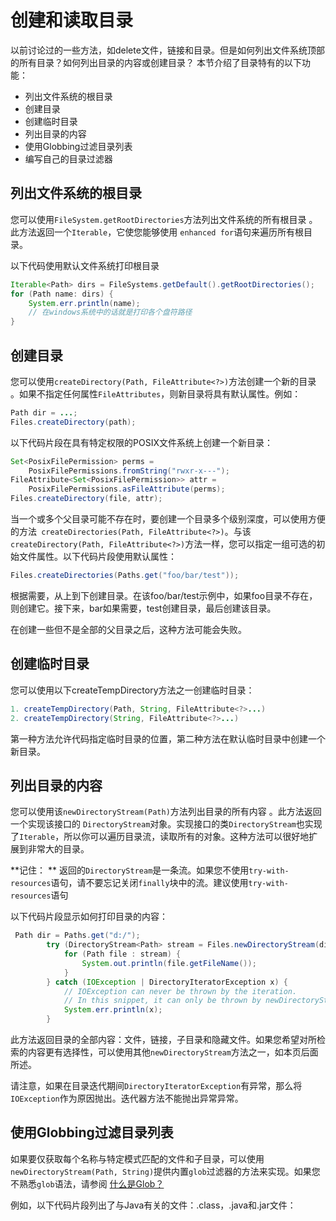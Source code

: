# 创建和读取目录

以前讨论过的一些方法，如delete文件，链接和目录。但是如何列出文件系统顶部的所有目录？如何列出目录的内容或创建目录？
本节介绍了目录特有的以下功能：

* 列出文件系统的根目录
* 创建目录
* 创建临时目录
* 列出目录的内容
* 使用Globbing过滤目录列表
* 编写自己的目录过滤器

## 列出文件系统的根目录
您可以使用`FileSystem.getRootDirectories`方法列出文件系统的所有根目录 。此方法返回一个`Iterable`，它使您能够使用 `enhanced for`语句来遍历所有根目录。

以下代码使用默认文件系统打印根目录
```java
Iterable<Path> dirs = FileSystems.getDefault().getRootDirectories();
for (Path name: dirs) {
    System.err.println(name);
    // 在windows系统中的话就是打印各个盘符路径
}
```


## 创建目录

您可以使用`createDirectory(Path, FileAttribute<?>)`方法创建一个新的目录 。如果不指定任何属性`FileAttributes`，则新目录将具有默认属性。例如：
```java
Path dir = ...;
Files.createDirectory(path);
```

以下代码片段在具有特定权限的POSIX文件系统上创建一个新目录：
```java
Set<PosixFilePermission> perms =
    PosixFilePermissions.fromString("rwxr-x---");
FileAttribute<Set<PosixFilePermission>> attr =
    PosixFilePermissions.asFileAttribute(perms);
Files.createDirectory(file, attr);
```

当一个或多个父目录可能不存在时，要创建一个目录多个级别深度，可以使用方便的方法` createDirectories(Path, FileAttribute<?>)`。与该`createDirectory(Path, FileAttribute<?>)`方法一样，您可以指定一组可选的初始文件属性。以下代码片段使用默认属性：
```java
Files.createDirectories(Paths.get("foo/bar/test"));
```

根据需要，从上到下创建目录。在该foo/bar/test示例中，如果foo目录不存在，则创建它。接下来，bar如果需要，test创建目录，最后创建该目录。

在创建一些但不是全部的父目录之后，这种方法可能会失败。

## 创建临时目录

您可以使用以下createTempDirectory方法之一创建临时目录：
```java
1. createTempDirectory(Path, String, FileAttribute<?>...)
2. createTempDirectory(String, FileAttribute<?>...)
```

第一种方法允许代码指定临时目录的位置，第二种方法在默认临时目录中创建一个新目录。

## 列出目录的内容

您可以使用该`newDirectoryStream(Path)`方法列出目录的所有内容 。此方法返回一个实现该接口的 `DirectoryStream`对象。实现接口的类`DirectoryStream`也实现了`Iterable`，所以你可以遍历目录流，读取所有的对象。这种方法可以很好地扩展到非常大的目录。

**记住： ** 返回的`DirectoryStream`是一条流。如果您不使用`try-with-resources`语句，请不要忘记关闭`finally`块中的流。建议使用`try-with-resources`语句

以下代码片段显示如何打印目录的内容：
```java
 Path dir = Paths.get("d:/");
        try (DirectoryStream<Path> stream = Files.newDirectoryStream(dir)) {
            for (Path file : stream) {
                System.out.println(file.getFileName());
            }
        } catch (IOException | DirectoryIteratorException x) {
            // IOException can never be thrown by the iteration.
            // In this snippet, it can only be thrown by newDirectoryStream.
            System.err.println(x);
        }
```

此方法返回目录的全部内容：文件，链接，子目录和隐藏文件。如果您希望对所检索的内容更有选择性，可以使用其他`newDirectoryStream`方法之一，如本页后面所述。

请注意，如果在目录迭代期间`DirectoryIteratorException`有异常，那么将`IOException`作为原因抛出。迭代器方法不能抛出异常异常。

## 使用Globbing过滤目录列表
如果要仅获取每个名称与特定模式匹配的文件和子目录，可以使用 `newDirectoryStream(Path, String)`提供内置`glob`过滤器的方法来实现。如果您不熟悉`glob`语法，请参阅 [什么是Glob？](/content/essential/io/fileOps.md)

例如，以下代码片段列出了与Java有关的文件：.class，.java和.jar文件：